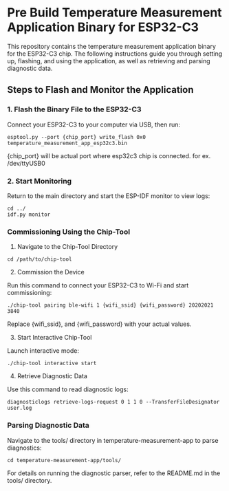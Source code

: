 # Pre Build Temperature Measurement Application Binary for ESP32-C3

This repository contains the temperature measurement application binary for the ESP32-C3 chip. The following instructions guide you through setting up, flashing, and using the application, as well as retrieving and parsing diagnostic data.

## Steps to Flash and Monitor the Application

### 1. Flash the Binary File to the ESP32-C3
Connect your ESP32-C3 to your computer via USB, then run:

```
esptool.py --port {chip_port} write_flash 0x0 temperature_measurement_app_esp32c3.bin
```
{chip_port} will be actual port where esp32c3 chip is connected.
for ex. /dev/ttyUSB0

### 2. Start Monitoring

Return to the main directory and start the ESP-IDF monitor to view logs:

```
cd ../
idf.py monitor
```

### Commissioning Using the Chip-Tool
1. Navigate to the Chip-Tool Directory

```
cd /path/to/chip-tool
```

2. Commission the Device

Run this command to connect your ESP32-C3 to Wi-Fi and start commissioning:

```
./chip-tool pairing ble-wifi 1 {wifi_ssid} {wifi_password} 20202021 3840
```

Replace {wifi_ssid}, and {wifi_password} with your actual values.

3. Start Interactive Chip-Tool

Launch interactive mode:

```
./chip-tool interactive start
```

4. Retrieve Diagnostic Data

Use this command to read diagnostic logs:

```
diagnosticlogs retrieve-logs-request 0 1 1 0 --TransferFileDesignator user.log
```

### Parsing Diagnostic Data

Navigate to the tools/ directory in temperature-measurement-app to parse diagnostics:

```
cd temperature-measurement-app/tools/
```

For details on running the diagnostic parser, refer to the README.md in the tools/ directory.